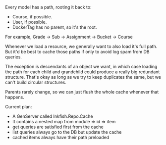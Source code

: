 Every model has a path, rooting it back to:

 - Course, if possible.
 - User, if possible.
 - DockerTag has no parent, so it's the root.

For example, Grade -> Sub -> Assignment -> Bucket -> Course

Whenever we load a resource, we generally want to also load it's full path. But
it'd be best to cache those paths if only to avoid log spam from DB queries.

The exception is descendants of an object we want, in which case loading the
path for each child and grandchild could produce a really big redundant
structure. That's okay as long as we try to keep duplicates the same, but we
can't build circular structures.

Parents rarely change, so we can just flush the whole cache whenever
that happens.

Current plan:

 - A GenServer called Inkfish.Repo.Cache
 - It contains a nested map from module => id => item
 - get queries are satisfied first from the cache
 - list queries always go to the DB but update the cache
 - cached items always have their path preloaded


